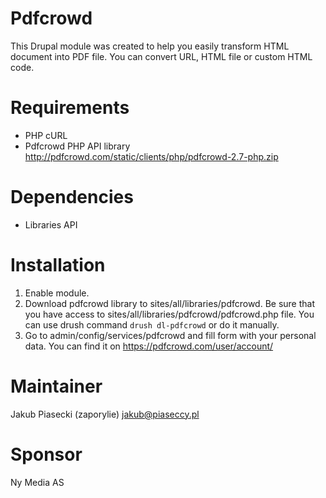 Pdfcrowd
==========================

This Drupal module was created to help you easily transform HTML document into
PDF file. You can convert URL, HTML file or custom HTML code.

Requirements
==========================

* PHP cURL
* Pdfcrowd PHP API library 
  http://pdfcrowd.com/static/clients/php/pdfcrowd-2.7-php.zip

Dependencies
==========================

* Libraries API

Installation
==========================

1. Enable module.
2. Download pdfcrowd library to sites/all/libraries/pdfcrowd. Be sure that you
have access to sites/all/libraries/pdfcrowd/pdfcrowd.php file. You can use drush
command `drush dl-pdfcrowd` or do it manually.
3. Go to admin/config/services/pdfcrowd and fill form with your personal data.
You can find it on https://pdfcrowd.com/user/account/

Maintainer
==========================
Jakub Piasecki (zaporylie) jakub@piaseccy.pl

Sponsor
==========================
Ny Media AS
